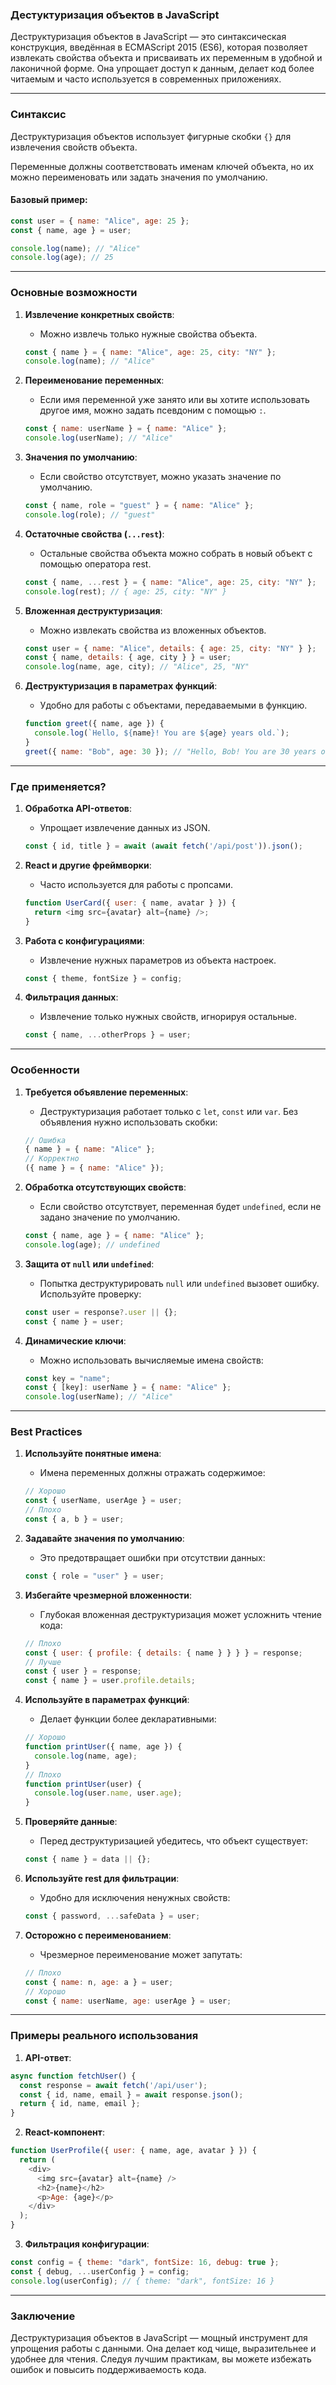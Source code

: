 ### Дестуктуризация объектов в JavaScript

Деструктуризация объектов в JavaScript — это синтаксическая конструкция, введённая в ECMAScript 2015 (ES6), которая позволяет извлекать свойства объекта и присваивать их переменным в удобной и лаконичной форме. Она упрощает доступ к данным, делает код более читаемым и часто используется в современных приложениях.

---

### **Синтаксис**

Деструктуризация объектов использует фигурные скобки `{}` для извлечения свойств объекта. 

Переменные должны соответствовать именам ключей объекта, но их можно переименовать или задать значения по умолчанию.

#### **Базовый пример**:
```javascript
const user = { name: "Alice", age: 25 };
const { name, age } = user;

console.log(name); // "Alice"
console.log(age); // 25
```

---

### **Основные возможности**

1. **Извлечение конкретных свойств**:
   - Можно извлечь только нужные свойства объекта.
   ```javascript
   const { name } = { name: "Alice", age: 25, city: "NY" };
   console.log(name); // "Alice"
   ```

2. **Переименование переменных**:
   - Если имя переменной уже занято или вы хотите использовать другое имя, можно задать псевдоним с помощью `:`.
   ```javascript
   const { name: userName } = { name: "Alice" };
   console.log(userName); // "Alice"
   ```

3. **Значения по умолчанию**:
   - Если свойство отсутствует, можно указать значение по умолчанию.
   ```javascript
   const { name, role = "guest" } = { name: "Alice" };
   console.log(role); // "guest"
   ```

4. **Остаточные свойства (`...rest`)**:
   - Остальные свойства объекта можно собрать в новый объект с помощью оператора rest.
   ```javascript
   const { name, ...rest } = { name: "Alice", age: 25, city: "NY" };
   console.log(rest); // { age: 25, city: "NY" }
   ```

5. **Вложенная деструктуризация**:
   - Можно извлекать свойства из вложенных объектов.
   ```javascript
   const user = { name: "Alice", details: { age: 25, city: "NY" } };
   const { name, details: { age, city } } = user;
   console.log(name, age, city); // "Alice", 25, "NY"
   ```

6. **Деструктуризация в параметрах функций**:
   - Удобно для работы с объектами, передаваемыми в функцию.
   ```javascript
   function greet({ name, age }) {
     console.log(`Hello, ${name}! You are ${age} years old.`);
   }
   greet({ name: "Bob", age: 30 }); // "Hello, Bob! You are 30 years old."
   ```

---

### **Где применяется?**

1. **Обработка API-ответов**:
   - Упрощает извлечение данных из JSON.
   ```javascript
   const { id, title } = await (await fetch('/api/post')).json();
   ```

2. **React и другие фреймворки**:
   - Часто используется для работы с пропсами.
   ```javascript
   function UserCard({ user: { name, avatar } }) {
     return <img src={avatar} alt={name} />;
   }
   ```

3. **Работа с конфигурациями**:
   - Извлечение нужных параметров из объекта настроек.
   ```javascript
   const { theme, fontSize } = config;
   ```

4. **Фильтрация данных**:
   - Извлечение только нужных свойств, игнорируя остальные.
   ```javascript
   const { name, ...otherProps } = user;
   ```

---

### **Особенности**

1. **Требуется объявление переменных**:
   - Деструктуризация работает только с `let`, `const` или `var`. Без объявления нужно использовать скобки:
   ```javascript
   // Ошибка
   { name } = { name: "Alice" };
   // Корректно
   ({ name } = { name: "Alice" });
   ```

2. **Обработка отсутствующих свойств**:
   - Если свойство отсутствует, переменная будет `undefined`, если не задано значение по умолчанию.
   ```javascript
   const { name, age } = { name: "Alice" };
   console.log(age); // undefined
   ```

3. **Защита от `null` или `undefined`**:
   - Попытка деструктурировать `null` или `undefined` вызовет ошибку. Используйте проверку:
   ```javascript
   const user = response?.user || {};
   const { name } = user;
   ```

4. **Динамические ключи**:
   - Можно использовать вычисляемые имена свойств:
   ```javascript
   const key = "name";
   const { [key]: userName } = { name: "Alice" };
   console.log(userName); // "Alice"
   ```

---

### **Best Practices**

1. **Используйте понятные имена**:
   - Имена переменных должны отражать содержимое:
   ```javascript
   // Хорошо
   const { userName, userAge } = user;
   // Плохо
   const { a, b } = user;
   ```

2. **Задавайте значения по умолчанию**:
   - Это предотвращает ошибки при отсутствии данных:
   ```javascript
   const { role = "user" } = user;
   ```

3. **Избегайте чрезмерной вложенности**:
   - Глубокая вложенная деструктуризация может усложнить чтение кода:
   ```javascript
   // Плохо
   const { user: { profile: { details: { name } } } } = response;
   // Лучше
   const { user } = response;
   const { name } = user.profile.details;
   ```

4. **Используйте в параметрах функций**:
   - Делает функции более декларативными:
   ```javascript
   // Хорошо
   function printUser({ name, age }) {
     console.log(name, age);
   }
   // Плохо
   function printUser(user) {
     console.log(user.name, user.age);
   }
   ```

5. **Проверяйте данные**:
   - Перед деструктуризацией убедитесь, что объект существует:
   ```javascript
   const { name } = data || {};
   ```

6. **Используйте rest для фильтрации**:
   - Удобно для исключения ненужных свойств:
   ```javascript
   const { password, ...safeData } = user;
   ```

7. **Осторожно с переименованием**:
   - Чрезмерное переименование может запутать:
   ```javascript
   // Плохо
   const { name: n, age: a } = user;
   // Хорошо
   const { name: userName, age: userAge } = user;
   ```

---

### **Примеры реального использования**

1. **API-ответ**:
```javascript
async function fetchUser() {
  const response = await fetch('/api/user');
  const { id, name, email } = await response.json();
  return { id, name, email };
}
```

2. **React-компонент**:
```javascript
function UserProfile({ user: { name, age, avatar } }) {
  return (
    <div>
      <img src={avatar} alt={name} />
      <h2>{name}</h2>
      <p>Age: {age}</p>
    </div>
  );
}
```

3. **Фильтрация конфигурации**:
```javascript
const config = { theme: "dark", fontSize: 16, debug: true };
const { debug, ...userConfig } = config;
console.log(userConfig); // { theme: "dark", fontSize: 16 }
```

---

### **Заключение**

Деструктуризация объектов в JavaScript — мощный инструмент для упрощения работы с данными. Она делает код чище, выразительнее и удобнее для чтения. Следуя лучшим практикам, вы можете избежать ошибок и повысить поддерживаемость кода.